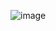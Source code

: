 

![image](https://user-images.githubusercontent.com/100531989/156943797-735816f8-186a-4b90-9051-5104c2fbea1f.png) 

	
</div>
<div id="gameLoader">
	<div class="loader">
	</div>
	
</div>
    
<div style="display:none;" id="mainContent">
	<div id="homepageBanner">
		<h1 style="filter: drop-shadow(0 0 0.35rem black);">Welcome to the SocketShot Alpha</h1>
		<h2 style="filter: drop-shadow(0 0 0.35rem black);">Free-to-Play Top Down Multiplayer Shooter</h2>
Play Now: https://young-flyai.github.io/SocketShot-Game/



## Running `Socketshot.io`
## Server `online`

		
		
	
# Created by ([@Treatmetcalf](https://treatmetcalf.com/))

Smooth graphics and addicting gameplay			

# Game Control
![Game Control](https://user-images.githubusercontent.com/100531989/156944888-a95d970e-6283-450f-b1f5-6f65f46fcd3e.png)


# What The Game Looks Like (Filmed By [@Phenomenal Games](https://www.youtube.com/channel/UC0BRc5p9h4HmrMOt4clFvyg))
https://user-images.githubusercontent.com/100531989/156944333-cfef24a5-ec45-4678-b5e5-43516ab7dca6.mp4




